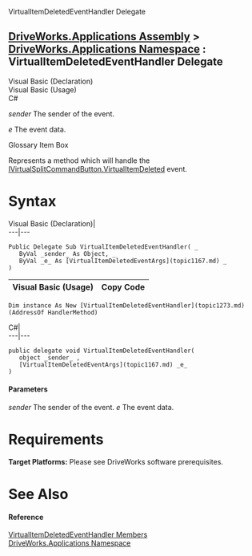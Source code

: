 VirtualItemDeletedEventHandler Delegate   
  
[DriveWorks.Applications Assembly](topic13.md) > [DriveWorks.Applications Namespace](topic16.md) : VirtualItemDeletedEventHandler Delegate  
---  
  
Visual Basic (Declaration)    
Visual Basic (Usage)    
C# 

_sender_
    The sender of the event.

_e_
    The event data.

Glossary Item Box

Represents a method which will handle the [IVirtualSplitCommandButton.VirtualItemDeleted](topic604.md) event. 

# Syntax

Visual Basic (Declaration)|   
---|---  
      
    
    Public Delegate Sub VirtualItemDeletedEventHandler( _
       ByVal _sender_ As Object, _
       ByVal _e_ As [VirtualItemDeletedEventArgs](topic1167.md) _
    )   
  
Visual Basic (Usage)| Copy Code  
---|---  
      
    
    Dim instance As New [VirtualItemDeletedEventHandler](topic1273.md)(AddressOf HandlerMethod)  
  
C#|   
---|---  
      
    
    public delegate void VirtualItemDeletedEventHandler( 
       object _sender_ ,
       [VirtualItemDeletedEventArgs](topic1167.md) _e_
    )  
  
#### Parameters

 _sender_
    The sender of the event.
_e_
    The event data.

# Requirements

**Target Platforms:** Please see DriveWorks software prerequisites.

# See Also

#### Reference

[VirtualItemDeletedEventHandler Members](topic1273.md)   
[DriveWorks.Applications Namespace](topic16.md)


